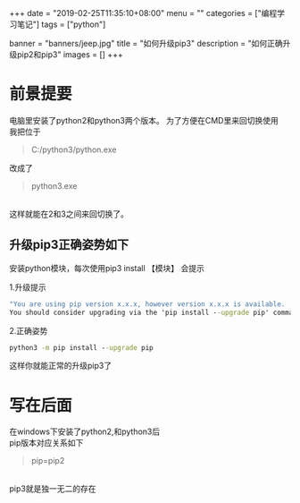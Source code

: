 +++
date = "2019-02-25T11:35:10+08:00"
menu = ""
categories = ["编程学习笔记"]
tags = ["python"]

banner = "banners/jeep.jpg"
title = "如何升级pip3"
description = "如何正确升级pip2和pip3"
images = []
+++

# 前景提要
电脑里安装了python2和python3两个版本。
为了方便在CMD里来回切换使用
<br/>我把位于

> C:/python3/python.exe

改成了

> python3.exe

<br/>这样就能在2和3之间来回切换了。
<br/>

## 升级pip3正确姿势如下

安装python模块，每次使用pip3 install 【模块】
会提示

1.升级提示
```cmd
"You are using pip version x.x.x, however version x.x.x is available.
You should consider upgrading via the 'pip install --upgrade pip' command"
```
2.正确姿势
```cmd
python3 -m pip install --upgrade pip
```
这样你就能正常的升级pip3了

# 写在后面
在windows下安装了python2,和python3后
<br/>pip版本对应关系如下

>pip=pip2

<br/>
pip3就是独一无二的存在
